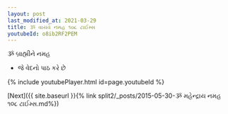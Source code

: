 ```yaml
---
layout: post
last_modified_at: 2021-03-29
title: ૐ વાયવે નમહ ૧૦૮ ટાઈમ્સ
youtubeId: o8ib2RF2PEM
---
```

 
 
 ૐ બ્રાહ્મીને નમહ  
 
 -  જે વેદનો પાઠ કરે છે 
 
  
 
  
 
 
 
 
 
 


{% include youtubePlayer.html id=page.youtubeId %}
 
[Next]({{ site.baseurl }}{% link  split2/_posts/2015-05-30-ૐ મહેન્દ્રાય નમહ ૧૦૮ ટાઈમ્સ.md%})
 
